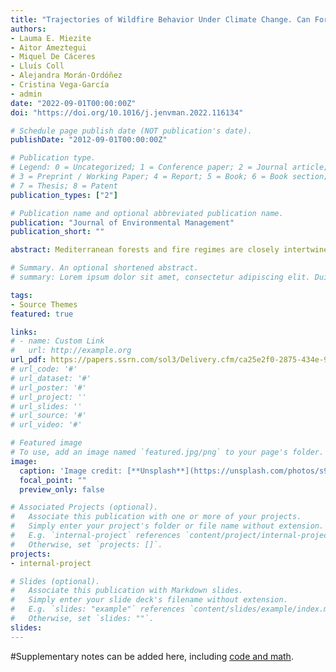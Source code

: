 ```yaml
---
title: "Trajectories of Wildfire Behavior Under Climate Change. Can Forest Management Mitigate the Increasing Hazard?"
authors:
- Lauma E. Miezite
- Aitor Ameztegui
- Miquel De Cáceres
- Lluís Coll
- Alejandra Morán-Ordóñez
- Cristina Vega-García
- admin
date: "2022-09-01T00:00:00Z"
doi: "https://doi.org/10.1016/j.jenvman.2022.116134"

# Schedule page publish date (NOT publication's date).
publishDate: "2012-09-01T00:00:00Z"

# Publication type.
# Legend: 0 = Uncategorized; 1 = Conference paper; 2 = Journal article;
# 3 = Preprint / Working Paper; 4 = Report; 5 = Book; 6 = Book section;
# 7 = Thesis; 8 = Patent
publication_types: ["2"]

# Publication name and optional abbreviated publication name.
publication: "Journal of Environmental Management"
publication_short: ""

abstract: Mediterranean forests and fire regimes are closely intertwined. Global change is likely to alter both forest dynamics and wildfire activity, ultimately threatening the provision of ecosystem services and posing greater risks to society. In this paper we evaluate future wildfire behavior by coupling climate projections with simulation models of forest dynamics and wildfire hazard. To do so, we explore different forest management scenarios reflecting different narratives related to EU forestry (promotion of carbon stocks, reduction of water vulnerability, biomass production and business-as-usual) under the RCP 4.5 and RCP 8.5 climate pathways in the period 2020–2100. We used as a study model pure submediterranean Pinus nigra forests of central Catalonia (NE Spain). Forest dynamics were simulated from the 3rd National Forest Inventory (143 stands) using SORTIE-nd software based on climate projections under RCPs 4.5 and 8.5. The climate products were also used to estimate fuel moisture conditions (both live and dead) and wind speed. Fuel parameters and fire behavior were then simulated, selecting crown fire initiation potential and rate of spread as key indicators. The results revealed consistent trade-offs between forest dynamics, climate and wildfire. Despite the clear influence exerted by climate, forest management modulates fire behavior, resulting in different trends depending on the climatic pathway. In general, the maintenance of current practices would result in the highest rates of crown fire activity, while management for water vulnerability reduction is postulated as the best alternative to surmount the increasingly hazardous conditions envisaged in RCP 8.5.

# Summary. An optional shortened abstract.
# summary: Lorem ipsum dolor sit amet, consectetur adipiscing elit. Duis posuere tellus ac convallis placerat. Proin tincidunt magna sed ex sollicitudin condimentum.

tags:
- Source Themes
featured: true

links:
# - name: Custom Link
#   url: http://example.org
url_pdf: https://papers.ssrn.com/sol3/Delivery.cfm/ca25e2f0-2875-434e-9588-bee76d165c08-MECA.pdf?abstractid=4068658&mirid=1
# url_code: '#'
# url_dataset: '#'
# url_poster: '#'
# url_project: ''
# url_slides: ''
# url_source: '#'
# url_video: '#'

# Featured image
# To use, add an image named `featured.jpg/png` to your page's folder. 
image:
  caption: 'Image credit: [**Unsplash**](https://unsplash.com/photos/s9CC2SKySJM)'
  focal_point: ""
  preview_only: false

# Associated Projects (optional).
#   Associate this publication with one or more of your projects.
#   Simply enter your project's folder or file name without extension.
#   E.g. `internal-project` references `content/project/internal-project/index.md`.
#   Otherwise, set `projects: []`.
projects:
- internal-project

# Slides (optional).
#   Associate this publication with Markdown slides.
#   Simply enter your slide deck's filename without extension.
#   E.g. `slides: "example"` references `content/slides/example/index.md`.
#   Otherwise, set `slides: ""`.
slides:
---
```


#Supplementary notes can be added here, including [code and math](https://sourcethemes.com/academic/docs/writing-markdown-latex/).
